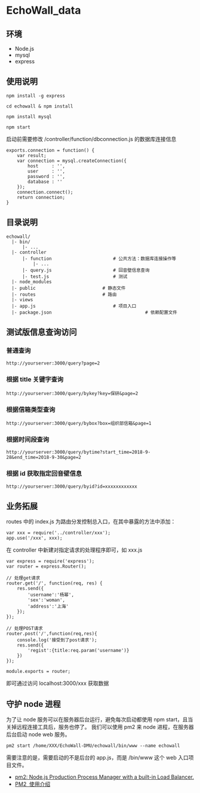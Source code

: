 # EchoWall_data

## 环境

- Node.js
- mysql
- express

## 使用说明

	npm install -g express

	cd echowall & npm install

	npm install mysql
	
	npm start

启动前需要修改 /controller/function/dbconnection.js 的数据库连接信息

	exports.connection = function() {
		var result;
		var connection = mysql.createConnection({
		  	host     : '',
		  	user     : '',
		  	password : '',
		  	database : ''
		});
		connection.connect();
		return connection;
	}

## 目录说明

	echowall/
	  |- bin/							
		  |- ...
	  |- controller
		  |- function						# 公共方法：数据库连接操作等
		  	  |- ...					
		  |- query.js						# 回音壁信息查询
		  |- test.js						# 测试
	  |- node_modules
	  |- public							# 静态文件
	  |- routes							# 路由
 	  |- views								
	  |- app.js 							# 项目入口
	  |- package.json                       			# 依赖配置文件

## 测试版信息查询访问

### 普通查询

	http://yourserver:3000/query?page=2

### 根据 title 关键字查询

	http://yourserver:3000/query/bykey?key=保研&page=2

### 根据信箱类型查询

	http://yourserver:3000/query/bybox?box=组织部信箱&page=1

### 根据时间段查询

	http://yourserver:3000/query/bytime?start_time=2018-9-28&end_time=2018-9-30&page=2
	
### 根据 id 获取指定回音壁信息

	http://yourserver:3000/query/byid?id=xxxxxxxxxxxx


## 业务拓展

routes 中的 index.js 为路由分发控制总入口，在其中暴露的方法中添加：

    var xxx = require('../controller/xxx');
    app.use('/xxx', xxx);

在 controller 中新建对指定请求的处理程序即可，如 xxx.js

	var express = require('express');
	var router = express.Router();

	// 处理get请求
	router.get('/', function(req, res) {
	    res.send({
	        'username':'杨幂',
	        'sex':'woman',
	        'address':'上海'
	    });
	});

	// 处理POST请求
	router.post('/',function(req,res){
	    console.log('接受到了post请求');
	    res.send({
	        'regist':{title:req.param('username')}
	    })
	});

	module.exports = router;

即可通过访问 localhost:3000/xxx 获取数据

## 守护 node 进程

为了让 node 服务可以在服务器后台运行，避免每次启动都使用 npm start，且当关掉远程连接工具后，服务也停了。
我们可以使用 pm2 来 node 进程，在服务器后台启动 node web 服务。

	pm2 start /home/XXX/EchoWall-DMU/echowall/bin/www --name echowall

需要注意的是，需要启动的不是后台的 app.js，而是 /bin/www 这个 web 入口项目文件。

- [pm2: Node.js Production Process Manager with a built-in Load Balancer.](https://github.com/Unitech/pm2)
- [PM2  使用介绍](https://segmentfault.com/a/1190000002539204)
